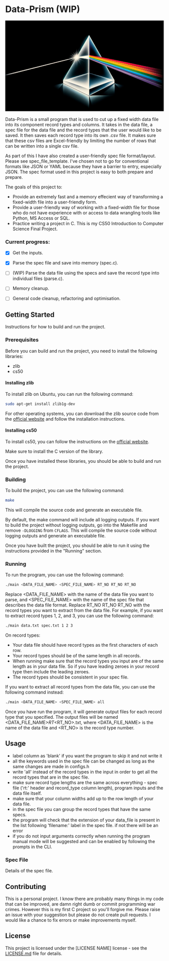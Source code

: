 # Data-Prism (WIP)

![Data-Prism](data_prism_small.png)

Data-Prism is a small program that is used to cut up a fixed width data file into its component record types and columns. It takes in the data file, a spec file for the data file and the record types that the user would like to be saved. It then saves each record type into its own .csv file. It makes sure that these csv files are Excel-friendly by limiting the number of rows that can be written into a single csv file.

As part of this I have also created a user-friendly spec file format/layout. Please see spec_file_template. I've chosen not to go for conventional formats like JSON or YAML because they have a barrier to entry, especially JSON. The spec format used in this project is easy to both prepare and prepare.

The goals of this project to:
- Provide an extremely fast and a memory effecient way of transforming a fixed-width file into a user-friendly form.
- Provide a user-friendly way of working with a fixed-width file for those who do not have experience with or access to data wrangling tools like Python, MS Access or SQL.
- Practice writing a project in C. This is my CS50 Introduction to Computer Science Final Project.

### Current progress:
- [x] Get the inputs.
- [x] Parse the spec file and save into memory (spec.c).
- [ ] (WIP) Parse the data file using the specs and save the record type into individual files (parse.c).
- [ ] Memory cleanup.
- [ ] General code cleanup, refactoring and optimisation.


## Getting Started

Instructions for how to build and run the project.

### Prerequisites

Before you can build and run the project, you need to install the following libraries:

- zlib
- cs50

#### Installing zlib

To install zlib on Ubuntu, you can run the following command:

```bash
sudo apt-get install zlib1g-dev
```
For other operating systems, you can download the zlib source code from the [official website](https://zlib.net/) and follow the installation instructions.

#### Installing cs50

To install cs50, you can follow the instructions on the [official website](https://cs50.readthedocs.io/libraries/cs50/c/).

Make sure to install the C version of the library.

Once you have installed these libraries, you should be able to build and run the project.


### Building

To build the project, you can use the following command:
```bash
make
```

This will compile the source code and generate an executable file.

By default, the make command will include all logging outputs. If you want to build the project without logging outputs, go into the Makefile and remove ```-DLOGGING``` from ```CFLAGS```. This will compile the source code without logging outputs and generate an executable file.

Once you have built the project, you should be able to run it using the instructions provided in the "Running" section.


### Running

To run the program, you can use the following command:
```bash
./main <DATA_FILE_NAME> <SPEC_FILE_NAME> RT_NO RT_NO RT_NO
```
Replace <DATA_FILE_NAME> with the name of the data file you want to parse, and <SPEC_FILE_NAME> with the name of the spec file that describes the data file format. Replace RT_NO RT_NO RT_NO with the record types you want to extract from the data file. For example, if you want to extract record types 1, 2, and 3, you can use the following command:
```bash
./main data.txt spec.txt 1 2 3
```
On record types:
- Your data file should have record types as the first characters of each row.
- Your record types should be of the same length in all records. 
- When running make sure that the record types you input are of the same length as in your data file. So if you have leading zeroes in your record type then include the leading zeroes.
- The record types should be consistent in your spec file.

If you want to extract all record types from the data file, you can use the following command instead:
```bash
./main <DATA_FILE_NAME> <SPEC_FILE_NAME> all
```

Once you have run the program, it will generate output files for each record type that you specified. The output files will be named <DATA_FILE_NAME>_RT_<RT_NO>.txt, where <DATA_FILE_NAME> is the name of the data file and <RT_NO> is the record type number.

## Usage

- label column as 'blank' if you want the program to skip it and not write it
- all the keywords used in the spec file can be changed as long as the same changes are made in configs.h
- write 'all' instead of the record types in the input in order to get all the record types that are in the spec file.
- make sure record type lengths are the same across everything - spec file ('rt:' header and record_type column length), program inputs and the data file itself.
- make sure that your column widths add up to the row length of your data file.
- in the spec file you can group the record types that have the same specs.
- the program will check that the extension of your data_file is present in the list following 'filename:' label in the spec file. if not there will be an error
- if you do not input arguments correctly when running the program manual mode will be suggested and can be enabled by following the prompts in the CLI.


### Spec File

Details of the spec file.

## Contributing

This is a personal project. I know there are probably many things in my code that can be improved, are damn right dumb or commit programming war crimes. However this is my first C project so you'll forgive me. Please raise an issue with your suggestion but please do not create pull requests. I would like a chance to fix errors or make improvements myself.

## License

This project is licensed under the [LICENSE NAME] license - see the [LICENSE.md](LICENSE.md) file for details.